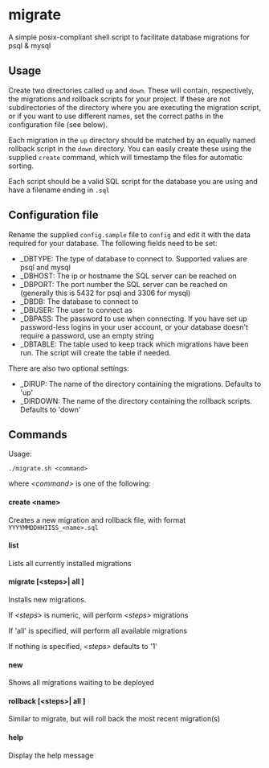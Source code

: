 # migrate
A simple posix-compliant shell script to facilitate database migrations for psql &amp; mysql

##	Usage
Create two directories called `up` and `down`. These will contain, respectively, the migrations and rollback scripts for your project. If these are not subdirectories of the directory where you are executing the migration script, or if you want to use different names, set the correct paths in the configuration file (see below).

Each migration in the `up` directory should be matched by an equally named rollback script in the `down` directory. You can easily create these using the supplied `create` command, which will timestamp the files for automatic sorting.

Each script should be a valid SQL script for the database you are using and have a filename ending in `.sql`

##	Configuration file
Rename the supplied `config.sample` file to `config` and edit it with the data required for your database. 
The following fields need to be set:

* _DBTYPE: The type of database to connect to. Supported values are psql and mysql
* _DBHOST: The ip or hostname the SQL server can be reached on
* _DBPORT: The port number the SQL server can be reached on (generally this is 5432 for psql and 3306 for mysql)
* _DBDB: The database to connect to
* _DBUSER: The user to connect as
* _DBPASS: The password to use when connecting. If you have set up password-less logins in your user account, or your database doesn't require a password, use an empty string
* _DBTABLE: The table used to keep track which migrations have been run. The script will create the table if needed.

There are also two optional settings:

* _DIRUP: The name of the directory containing the migrations. Defaults to 'up'
* _DIRDOWN: The name of the directory containing the rollback scripts. Defaults to 'down'

## Commands
Usage: 

`./migrate.sh <command>`

where *&lt;command&gt;* is one of the following:

#### create &lt;name&gt; ####

Creates a new migration and rollback file, with format `YYYYMMDDHHIISS_<name>.sql`
	
#### list ####

Lists all currently installed migrations

#### migrate [&lt;steps&gt;| all ] ####

Installs new migrations.

If *&lt;steps&gt;* is numeric, will perform *&lt;steps&gt;* migrations

If 'all' is specified, will perform all available migrations

If nothing is specified, *&lt;steps&gt;* defaults to '1'

#### new ####

Shows all migrations waiting to be deployed
	
#### rollback [&lt;steps&gt;| all ] ####

Similar to migrate, but will roll back the most recent migration(s)
	
#### help ####

Display the help message

